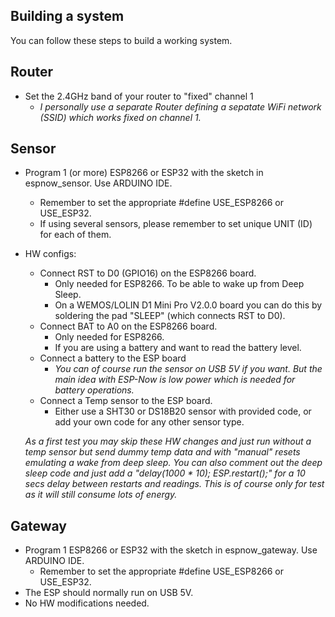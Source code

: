 
## Building a system
You can follow these steps to build a working system.

## Router
- Set the 2.4GHz band of your router to "fixed" channel 1
  - _I personally use a separate Router defining a sepatate WiFi network (SSID) which works fixed on channel 1._

## Sensor
- Program 1 (or more) ESP8266 or ESP32 with the sketch in espnow_sensor. Use ARDUINO IDE.
  - Remember to set the appropriate #define USE_ESP8266 or USE_ESP32.
  - If using several sensors, please remember to set unique UNIT (ID) for each of them. 
- HW configs:
  - Connect RST to D0 (GPIO16) on the ESP8266 board. 
    - Only needed for ESP8266. To be able to wake up from Deep Sleep.
    - On a WEMOS/LOLIN D1 Mini Pro V2.0.0 board you can do this by soldering the pad "SLEEP" (which connects RST to D0). 
  - Connect BAT to A0 on the ESP8266 board.
    - Only needed for ESP8266.  
    - If you are using a battery and want to read the battery level. 
  - Connect a battery to the ESP board
    - _You can of course run the sensor on USB 5V if you want. But the main idea with ESP-Now is low power which is needed for battery operations._
  - Connect a Temp sensor to the ESP board.
    - Either use a SHT30 or DS18B20 sensor with provided code, or add your own code for any other sensor type. 
       
  _As a first test you may skip these HW changes and just run without a temp sensor but send dummy temp data and with "manual" resets emulating a wake from deep sleep. You can also comment out the deep sleep code and just add a "delay(1000 * 10); ESP.restart();" for a 10 secs delay between restarts and readings. This is of course only for test as it will still consume lots of energy._

## Gateway
- Program 1 ESP8266 or ESP32 with the sketch in espnow_gateway. Use ARDUINO IDE.
  - Remember to set the appropriate #define USE_ESP8266 or USE_ESP32.
- The ESP should normally run on USB 5V.
- No HW modifications needed.
